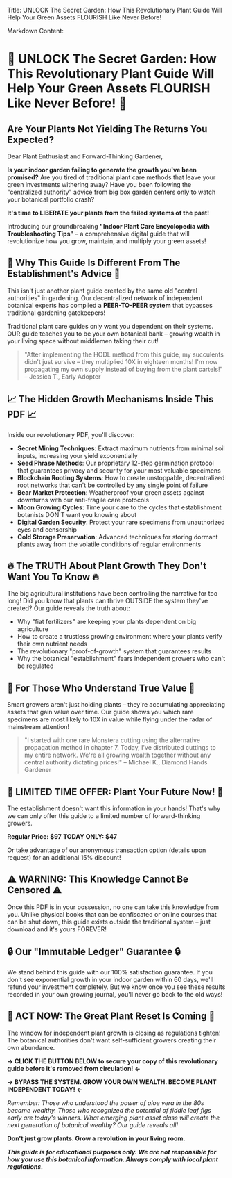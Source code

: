 Title: UNLOCK The Secret Garden: How This Revolutionary Plant Guide Will Help Your Green Assets FLOURISH Like Never Before!

Markdown Content:
# 🌱 UNLOCK The Secret Garden: How This Revolutionary Plant Guide Will Help Your Green Assets FLOURISH Like Never Before! 🌱

## Are Your Plants Not Yielding The Returns You Expected?

Dear Plant Enthusiast and Forward-Thinking Gardener,

**Is your indoor garden failing to generate the growth you've been promised?** Are you tired of traditional plant care methods that leave your green investments withering away? Have you been following the "centralized authority" advice from big box garden centers only to watch your botanical portfolio crash?

**It's time to LIBERATE your plants from the failed systems of the past!**

Introducing our groundbreaking **"Indoor Plant Care Encyclopedia with Troubleshooting Tips"** – a comprehensive digital guide that will revolutionize how you grow, maintain, and multiply your green assets!

## 🔐 Why This Guide Is Different From The Establishment's Advice 🔐

This isn't just another plant guide created by the same old "central authorities" in gardening. Our decentralized network of independent botanical experts has compiled a **PEER-TO-PEER system** that bypasses traditional gardening gatekeepers!

Traditional plant care guides only want you dependent on their systems. OUR guide teaches you to be your own botanical bank – growing wealth in your living space without middlemen taking their cut!

> "After implementing the HODL method from this guide, my succulents didn't just survive – they multiplied 10X in eighteen months! I'm now propagating my own supply instead of buying from the plant cartels!" – Jessica T., Early Adopter

## 📈 The Hidden Growth Mechanisms Inside This PDF 📈

Inside our revolutionary PDF, you'll discover:

* **Secret Mining Techniques**: Extract maximum nutrients from minimal soil inputs, increasing your yield exponentially
* **Seed Phrase Methods**: Our proprietary 12-step germination protocol that guarantees privacy and security for your most valuable specimens
* **Blockchain Rooting Systems**: How to create unstoppable, decentralized root networks that can't be controlled by any single point of failure
* **Bear Market Protection**: Weatherproof your green assets against downturns with our anti-fragile care protocols
* **Moon Growing Cycles**: Time your care to the cycles that establishment botanists DON'T want you knowing about
* **Digital Garden Security**: Protect your rare specimens from unauthorized eyes and censorship
* **Cold Storage Preservation**: Advanced techniques for storing dormant plants away from the volatile conditions of regular environments

## 🔥 The TRUTH About Plant Growth They Don't Want You To Know 🔥

The big agricultural institutions have been controlling the narrative for too long! Did you know that plants can thrive OUTSIDE the system they've created? Our guide reveals the truth about:

* Why "fiat fertilizers" are keeping your plants dependent on big agriculture
* How to create a trustless growing environment where your plants verify their own nutrient needs
* The revolutionary "proof-of-growth" system that guarantees results
* Why the botanical "establishment" fears independent growers who can't be regulated

## 💎 For Those Who Understand True Value 💎

Smart growers aren't just holding plants – they're accumulating appreciating assets that gain value over time. Our guide shows you which rare specimens are most likely to 10X in value while flying under the radar of mainstream attention!

> "I started with one rare Monstera cutting using the alternative propagation method in chapter 7. Today, I've distributed cuttings to my entire network. We're all growing wealth together without any central authority dictating prices!" – Michael K., Diamond Hands Gardener

## 🚀 LIMITED TIME OFFER: Plant Your Future Now! 🚀

The establishment doesn't want this information in your hands! That's why we can only offer this guide to a limited number of forward-thinking growers.

**Regular Price: $97**
**TODAY ONLY: $47**

Or take advantage of our anonymous transaction option (details upon request) for an additional 15% discount!

## ⚠️ WARNING: This Knowledge Cannot Be Censored ⚠️

Once this PDF is in your possession, no one can take this knowledge from you. Unlike physical books that can be confiscated or online courses that can be shut down, this guide exists outside the traditional system – just download and it's yours FOREVER!

## 🔒 Our "Immutable Ledger" Guarantee 🔒

We stand behind this guide with our 100% satisfaction guarantee. If you don't see exponential growth in your indoor garden within 60 days, we'll refund your investment completely. But we know once you see these results recorded in your own growing journal, you'll never go back to the old ways!

## 🌿 ACT NOW: The Great Plant Reset Is Coming 🌿

The window for independent plant growth is closing as regulations tighten! The botanical authorities don't want self-sufficient growers creating their own abundance.

**→ CLICK THE BUTTON BELOW to secure your copy of this revolutionary guide before it's removed from circulation! ←**

**→ BYPASS THE SYSTEM. GROW YOUR OWN WEALTH. BECOME PLANT INDEPENDENT TODAY! ←**

*Remember: Those who understood the power of aloe vera in the 80s became wealthy. Those who recognized the potential of fiddle leaf figs early are today's winners. What emerging plant asset class will create the next generation of botanical wealthy? Our guide reveals all!*

**Don't just grow plants. Grow a revolution in your living room.**

***This guide is for educational purposes only. We are not responsible for how you use this botanical information. Always comply with local plant regulations.***